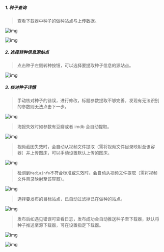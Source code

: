 ##### 1. 种子查询

> 查看下载器中种子的做种站点与上传数据。

![img](https://img1.pixhost.to/images/8549/638633293_pixpin_2025-09-08_17-27-08.png)

![img](https://img1.pixhost.to/images/8549/638633288_pixpin_2025-09-08_17-28-51.png)

##### 2. 选择转种信息源站点

> 点击种子左侧转种按钮，可以选择要提取种子信息的源站点。

![img](https://img1.pixhost.to/images/8549/638633286_pixpin_2025-09-08_17-30-45.png)

##### 3. 核对种子详情

> 手动核对种子的错误，进行修改，标题参数提取不够完善，发现有无法识别的参数则无法点击下一步。

![img](https://img1.pixhost.to/images/8549/638633283_pixpin_2025-09-08_17-32-21.png)

> 海报失效时如参数有豆瓣或者 imdb 会自动提取。

![img](https://img1.pixhost.to/images/8549/638633281_pixpin_2025-09-08_17-32-30.png)

> 视频截图失效时，会自动从视频文件提取（需将视频文件目录映射至该容器）并上传图床，可以手动设置默认上传的图床。

![img](https://img1.pixhost.to/images/8549/638633279_pixpin_2025-09-08_17-34-55.png)

> 检测到`Mediainfo`不符合标准或失效时，会自动从视频文件提取（需将视频文件目录映射至该容器）。

![img](https://img1.pixhost.to/images/8549/638633273_pixpin_2025-09-08_17-35-50.png)

> 选择要发布的目标站点，已自动过滤掉已在做种的站点。

![img](https://img1.pixhost.to/images/8549/638633270_pixpin_2025-09-08_17-36-27.png)

> 发布后如遇见错误可查看日志，发布成功会自动推送种子至下载器，默认将种子推送至源下载器，可在设置指定下载器。

![img](https://img1.pixhost.to/images/8549/638633267_pixpin_2025-09-08_17-37-37.png)

![img](https://img1.pixhost.to/images/8549/638633263_pixpin_2025-09-08_17-47-05.png)
